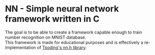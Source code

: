# NN - Simple neural network framework written in C

The goal is to be able to create a framework capable enough to train number recognition on MNIST database.  
This framework is made for educational purposes and is effectively a re-implementation of [Tsoding's nn.h library](https://github.com/tsoding/nn.h).  
